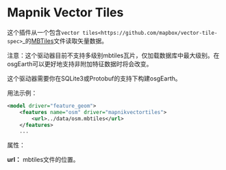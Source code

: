 # Mapnik Vector Tiles
这个插件从一个包含`vector tiles<https://github.com/mapbox/vector-tile-spec>`_的[MBTiles](https://www.mapbox.com/developers/mbtiles/)文件读取矢量数据。

注意：这个驱动器目前不支持多级别mbtiles瓦片，仅加载数据库中最大级别。在osgEarth可以更好地支持非附加特征数据时将会改变。

这个驱动器需要你在SQLite3或Protobuf的支持下构建osgEarth。

用法示例：
```XML
<model driver="feature_geom">
    <features name="osm" driver="mapnikvectortiles">
        <url>../data/osm.mbtiles</url>
    </features>
    ...
```

属性：

**url：** mbtiles文件的位置。
